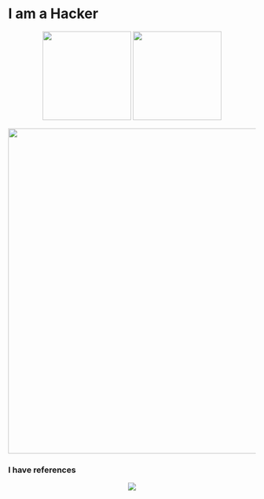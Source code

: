 # I am a Hacker
<p align="center">
<img height="180em" src="https://github-readme-stats.vercel.app/api?username=Alissonfelipe1234&count_private=true&show_icons=true&hide=contribs,issues&theme=algolia"/>
<img height="180em" src="https://github-readme-stats.vercel.app/api/top-langs/?username=Alissonfelipe1234&theme=algolia&layout=compact"/>
</p>
<p align="center">
  <img width="660" src="https://github-profile-trophy.vercel.app/?username=alissonfelipe1234&theme=onedark&rank=-?">
</p>

 ### I have references
 <p align="center">
 <img align="center" src="https://media.giphy.com/media/c4u2gld3Or69i/giphy.gif"/>  
</p>
